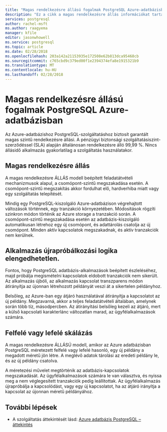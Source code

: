 ```yaml
---
title: "Magas rendelkezésre állású fogalmak PostgreSQL Azure-adatbázisban"
description: "Ez a cikk a magas rendelkezésre állás információkat tartalmazza, PostgreSQL az Azure-adatbázis használata esetén."
services: postgresql
author: rachel-msft
ms.author: raagyema
manager: kfile
editor: jasonwhowell
ms.service: postgresql
ms.topic: article
ms.date: 02/28/2018
ms.openlocfilehash: 203a142a21153935e172508e62b813dca95468cb
ms.sourcegitcommit: c765cbd9c379ed00f1e2394374efa8e1915321b9
ms.translationtype: MT
ms.contentlocale: hu-HU
ms.lasthandoff: 02/28/2018
---
```

# <a name="high-availability-concepts-in-azure-database-for-postgresql"></a>Magas rendelkezésre állású fogalmak PostgreSQL Azure-adatbázisban
Az Azure-adatbázishoz PostgreSQL-szolgáltatáshoz biztosít garantált magas szintű rendelkezésre állási. A pénzügyi biztonsági szolgáltatásiszint-szerződéssel (SLA) alapján általánosan rendelkezésre álló 99,99 %. Nincs állásidő alkalmazás gyakorlatilag a szolgáltatás használatakor.

## <a name="high-availability"></a>Magas rendelkezésre állás
A magas rendelkezésre ÁLLÁS modell beépített feladatátvételi mechanizmusok alapul, a csomópont-szintű megszakadása esetén. A csomópont-szintű megszakítás akkor fordulhat elő, hardverhiba miatt vagy egy szolgáltatás telepítését.

Mindig egy PostgreSQL-kiszolgáló Azure-adatbázison végrehajtott változások történnek, egy tranzakció környezetében. Módosítások rögzíti szinkron módon történik az Azure storage a tranzakció során. A csomópont-szintű megszakadása esetén az adatbázis-kiszolgáló automatikusan létrehoz egy új csomópont, és adattárolás csatolja az új csomópont. Minden aktív kapcsolatok megszakadnak, és aktív tranzakciók nem kerülnek.

## <a name="application-retry-logic-is-essential"></a>Alkalmazás újrapróbálkozási logika elengedhetetlen.
Fontos, hogy PostgreSQL adatbázis-alkalmazások beépített észleléséhez, majd próbálja megismételni kapcsolatok eldobott tranzakciók nem sikerült. Az alkalmazás újbóli, az alkalmazás kapcsolat transzparens módon átirányítja az újonnan létrehozott példányát veszi át a sikertelen példányhoz.

Belsőleg, az Azure-ban egy átjáró használatával átirányítja a kapcsolatot az új példány. Megzavarná, akkor a teljes feladatátvételi általában, amelynek során több tíz, másodpercben. Az átirányítási belsőleg kezeli az átjáró, mert a külső kapcsolati karakterlánc változatlan marad, az ügyfélalkalmazások számára.

## <a name="scaling-up-or-down"></a>Felfelé vagy lefelé skálázás
A magas rendelkezésre ÁLLÁSÚ modell, amikor az Azure adatbázisban PostgreSQL méretezett felfelé vagy lefelé hasonló, egy új példány a megadott méretű jön létre. A meglévő adatok tárolási az eredeti példány le, és az új példány csatolva.

A méretezési művelet megtörténik az adatbázis-kapcsolatok megszakadását. Az ügyfélalkalmazások számára le van választva, és nyissa meg a nem véglegesített tranzakciók pedig leállítottak. Az ügyfélalkalmazás újrapróbálja a kapcsolódást, vagy egy új kapcsolatot, ha az átjáró irányítja a kapcsolat az újonnan méretű példányához. 

## <a name="next-steps"></a>További lépések
- A szolgáltatás áttekintését lásd: [Azure adatbázis PostgreSQL – áttekintés](overview.md)

